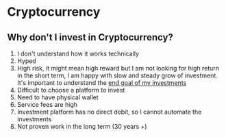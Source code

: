 # Cryptocurrency

## Why don't I invest in Cryptocurrency?

1. I don't understand how it works technically
1. Hyped
1. High risk, it might mean high reward but I am not looking for high return in the short term, I am happy with slow and steady grow of investment. It's important to understand the [end goal of my investments](cheat-sheet-investments.md)
1. Difficult to choose a platform to invest
1. Need to have physical wallet
1. Service fees are high
1. Investment platform has no direct debit, so I cannot automate the investments
7. Not proven work in the long term (30 years +)
